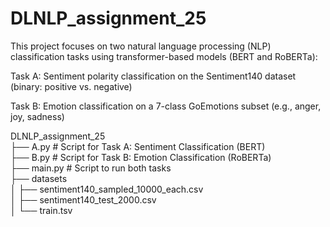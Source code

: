 # DLNLP_assignment_25
This project focuses on two natural language processing (NLP) classification tasks using transformer-based models (BERT and RoBERTa):

Task A: Sentiment polarity classification on the Sentiment140 dataset (binary: positive vs. negative)

Task B: Emotion classification on a 7-class GoEmotions subset (e.g., anger, joy, sadness)
  
DLNLP_assignment_25  
├── A.py # Script for Task A: Sentiment Classification (BERT)  
├── B.py # Script for Task B: Emotion Classification (RoBERTa)  
├── main.py # Script to run both tasks  
├── datasets  
│ ├── sentiment140_sampled_10000_each.csv  
│ ├── sentiment140_test_2000.csv  
│ └── train.tsv  
  
